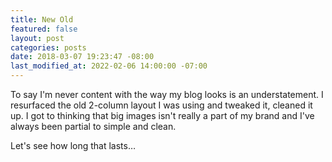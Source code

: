 ```yaml
---
title: New Old
featured: false
layout: post
categories: posts
date: 2018-03-07 19:23:47 -08:00
last_modified_at: 2022-02-06 14:00:00 -07:00
---
```


To say I'm never content with the way my blog looks is an understatement. I resurfaced the old 2-column layout I was using and tweaked it, cleaned it up. I got to thinking that big images isn't really a part of my brand and I've always been partial to simple and clean.

Let's see how long that lasts…

